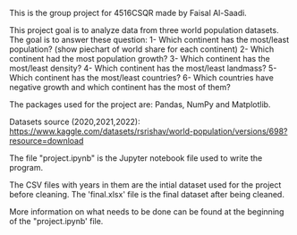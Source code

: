 This is the group project for 4516CSQR made by Faisal Al-Saadi.

This project goal is to analyze data from three world population datasets.
The goal is to answer these question:
1- Which continent has the most/least population? (show piechart of world share for each continent)
2- Which continent had the most population growth?
3- Which continent has the most/least density?
4- Which continent has the most/least landmass?
5- Which continent has the most/least countries?
6- Which countries have negative growth and which continent has the most of them?

The packages used for the project are: Pandas, NumPy and Matplotlib.

Datasets source (2020,2021,2022): https://www.kaggle.com/datasets/rsrishav/world-population/versions/698?resource=download

The file "project.ipynb" is the Jupyter notebook file used to write the program.

The CSV files with years in them are the intial dataset used for the project before cleaning.
The 'final.xlsx' file is the final dataset after being cleaned.

More information on what needs to be done can be found at the beginning of the "project.ipynb' file.
